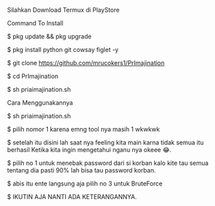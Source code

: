 Silahkan Download Termux di PlayStore

Command To Install

$ pkg update && pkg upgrade

$ pkg install python git cowsay figlet -y

$ git clone https://github.com/mrucokers1/PrImajination

$ cd PrImajination

$ sh priaimajination.sh

Cara Menggunakannya

$ sh priaimajination.sh

$ pilih nomor 1 karena emng tool nya masih 1 wkwkwk

$ setelah itu disini lah saat nya feeling kita main karna tidak semua itu berhasil
   Ketika kita ingin mengetahui nganu nya okeee 😂.
   
$ pilih no 1 untuk menebak password dari si korban kalo kite tau semua tentang
   dia pasti 90% lah bisa tau password korban.
   
$ abis itu ente langsung aja pilih no 3 untuk BruteForce 

$ IKUTIN AJA NANTI ADA KETERANGANNYA.

